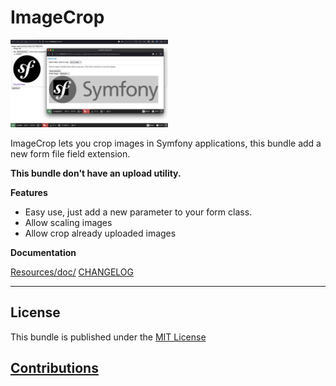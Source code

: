 ImageCrop
=========

<img src="Resources/doc/images/image_crop.png" width="50%" alt="ImageCrop" title="ImageCrop" />

ImageCrop lets you crop images in Symfony applications, this bundle add a new
form file field extension.

**This bundle don't have an upload utility.**

**Features**

  * Easy use, just add a new parameter to your form class.
  * Allow scaling images
  * Allow crop already uploaded images

**Documentation**

[Resources/doc/](Resources/doc/index.md)
[CHANGELOG](CHANGELOG.md)

-----

License
-------

This bundle is published under the [MIT License](LICENSE)

[Contributions](Resources/doc/contributions.md)
-------
